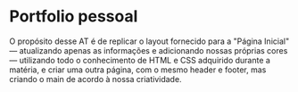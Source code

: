 # Portfolio pessoal

O propósito desse AT é de replicar o layout fornecido para a "Página Inicial" — atualizando apenas as informações e adicionando nossas próprias cores — utilizando todo o conhecimento de HTML e CSS adquirido durante a matéria, e criar uma outra página, com o mesmo header e footer, mas criando o main de acordo à nossa criatividade. 
